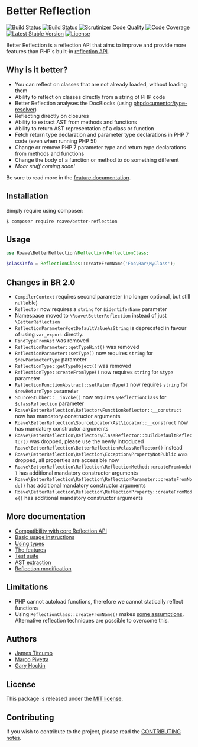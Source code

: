 Better Reflection
=================

[![Build Status](https://travis-ci.org/Roave/BetterReflection.svg?branch=master)](https://travis-ci.org/Roave/BetterReflection) [![Build Status](https://ci.appveyor.com/api/projects/status/github/Roave/BetterReflection?svg=true&branch=master)](https://ci.appveyor.com/project/Ocramius/betterreflection-4jx2w) [![Scrutinizer Code Quality](https://scrutinizer-ci.com/g/Roave/BetterReflection/badges/quality-score.png?b=master)](https://scrutinizer-ci.com/g/Roave/BetterReflection/?branch=master) [![Code Coverage](https://scrutinizer-ci.com/g/Roave/BetterReflection/badges/coverage.png?b=master)](https://scrutinizer-ci.com/g/Roave/BetterReflection/?branch=master) [![Latest Stable Version](https://poser.pugx.org/roave/better-reflection/v/stable)](https://packagist.org/packages/roave/better-reflection) [![License](https://poser.pugx.org/roave/better-reflection/license)](https://packagist.org/packages/roave/better-reflection)

Better Reflection is a reflection API that aims to improve and provide more
features than PHP's built-in [reflection API](http://php.net/manual/en/book.reflection.php).

## Why is it better?

* You can reflect on classes that are not already loaded, without loading them
* Ability to reflect on classes directly from a string of PHP code
* Better Reflection analyses the DocBlocks (using [phpdocumentor/type-resolver](https://github.com/phpDocumentor/TypeResolver))
* Reflecting directly on closures
* Ability to extract AST from methods and functions
* Ability to return AST representation of a class or function
* Fetch return type declaration and parameter type declarations in PHP 7 code (even when running PHP 5!)
* Change or remove PHP 7 parameter type and return type declarations from methods and functions
* Change the body of a function or method to do something different
* *Moar stuff coming soon!*

Be sure to read more in the [feature documentation](https://github.com/Roave/BetterReflection/tree/master/docs/features.md).

## Installation

Simply require using composer:

```shell
$ composer require roave/better-reflection
```

## Usage

```php
use Roave\BetterReflection\Reflection\ReflectionClass;

$classInfo = ReflectionClass::createFromName('Foo\Bar\MyClass');
```

## Changes in BR 2.0

 * `CompilerContext` requires second parameter (no longer optional, but still `null`able)
 * `Reflector` now requires a `string` for `$identiferName` parameter
 * Namespace moved to `\Roave\BetterReflection` instead of just `\BetterReflection`
 * `ReflectionParameter#getDefaultValueAsString` is deprecated in favour of using `var_export` directly.
 * `FindTypeFromAst` was removed
 * `ReflectionParameter::getTypeHint()` was removed
 * `ReflectionParameter::setType()` now requires `string` for `$newParameterType` parameter
 * `ReflectionType::getTypeObject()` was removed
 * `ReflectionType::createFromType()` now requires `string` for `$type` parameter
 * `ReflectionFunctionAbstract::setReturnType()` now requires `string` for `$newReturnType` parameter
 * `SourceStubber::__invoke()` now requires `\ReflectionClass` for `$classReflection` parameter
 * `Roave\BetterReflection\Reflector\FunctionReflector::__construct` now has mandatory constructor arguments
 * `Roave\BetterReflection\SourceLocator\Ast\Locator::__construct` now has mandatory constructor arguments
 * `Roave\BetterReflection\Reflector\ClassReflector::buildDefaultReflector()` was dropped, please use the newly
   introduced `Roave\BetterReflection\BetterReflection#classReflector()` instead
 * `Roave\BetterReflection\Reflection\Exception\PropertyNotPublic` was dropped, all properties are accessible now 
 * `Roave\BetterReflection\Reflection\ReflectionMethod::createFromNode()` has additional mandatory constructor arguments
 * `Roave\BetterReflection\Reflection\ReflectionParameter::createFromNode()` has additional mandatory constructor arguments
 * `Roave\BetterReflection\Reflection\ReflectionProperty::createFromNode()` has additional mandatory constructor arguments

## More documentation

* [Compatibility with core Reflection API](https://github.com/Roave/BetterReflection/tree/master/docs/compatibility.md)
* [Basic usage instructions](https://github.com/Roave/BetterReflection/tree/master/docs/usage.md)
* [Using types](https://github.com/Roave/BetterReflection/tree/master/docs/types.md)
* [The features](https://github.com/Roave/BetterReflection/tree/master/docs/features.md)
* [Test suite](https://github.com/Roave/BetterReflection/blob/master/test/README.md)
* [AST extraction](https://github.com/Roave/BetterReflection/tree/master/docs/ast-extraction.md)
* [Reflection modification](https://github.com/Roave/BetterReflection/tree/master/docs/reflection-modification.md)

## Limitations

* PHP cannot autoload functions, therefore we cannot statically reflect functions
* Using `ReflectionClass::createFromName()` makes [some assumptions](https://github.com/Roave/BetterReflection/tree/master/docs/usage.md#basic-reflection). Alternative reflection techniques are possible to overcome this.

## Authors

* [James Titcumb](https://github.com/asgrim)
* [Marco Pivetta](https://github.com/Ocramius)
* [Gary Hockin](https://github.com/GeeH)

## License

This package is released under the [MIT license](LICENSE).

## Contributing

If you wish to contribute to the project, please read the [CONTRIBUTING notes](CONTRIBUTING.md).
